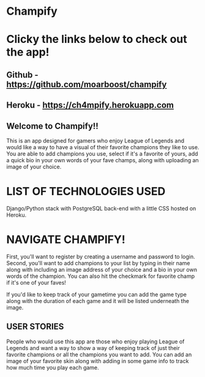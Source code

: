 # Champify

# Clicky the links below to check out the app!
## Github - https://github.com/moarboost/champify
## Heroku - https://ch4mpify.herokuapp.com

## Welcome to Champify!! 
This is an app designed for gamers who enjoy League of Legends and would like a way to have a visual of their favorite champions they like to use. You are able to add champions you use, select if it's a favorite of yours, add a quick bio in your own words of your fave champs, along with uploading an image of your choice.

# LIST OF TECHNOLOGIES USED
Django/Python stack with PostgreSQL back-end with a little CSS hosted on Heroku.

# NAVIGATE CHAMPIFY!
First, you'll want to register by creating a username and password to login. 
Second, you'll want to add champions to your list by typing in their name along with including an image address of your choice and a bio in your own words of the champion. You can also hit the checkmark for favorite champ if it's one of your faves!

If you'd like to keep track of your gametime you can add the game type along with the duration of each game and it will be listed underneath the image.

## USER STORIES
People who would use this app are those who enjoy playing League of Legends and want a way to show a way of keeping track of just their favorite champions or all the champions you want to add. You can add an image of your favorite skin along with adding in some game info to track how much time you play each game.
